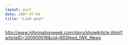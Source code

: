 ```yaml
---
layout: post
date: 2007-07-04
title: "Link post"
---
```

<http://www.informationweek.com/story/showArticle.jhtml?articleID=200900018&cid=RSSfeed_IWK_News>

